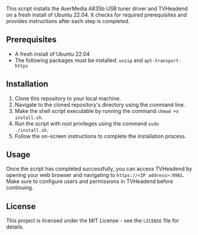 
This script installs the AverMedia A835b USB tuner driver and TVHeadend on a fresh install of Ubuntu 22.04. It checks for required prerequisites and provides instructions after each step is completed.

## Prerequisites

- A fresh install of Ubuntu 22.04
- The following packages must be installed: `unzip` and `apt-transport-https`

## Installation

1. Clone this repository to your local machine.
2. Navigate to the cloned repository's directory using the command line.
3. Make the shell script executable by running the command `chmod +x install.sh`.
4. Run the script with root privileges using the command `sudo ./install.sh`.
5. Follow the on-screen instructions to complete the installation process.

## Usage

Once the script has completed successfully, you can access TVHeadend by opening your web browser and navigating to `https://<IP address>:9981`. Make sure to configure users and permissions in TVHeadend before continuing.

## License

This project is licensed under the MIT License - see the `LICENSE` file for details.



